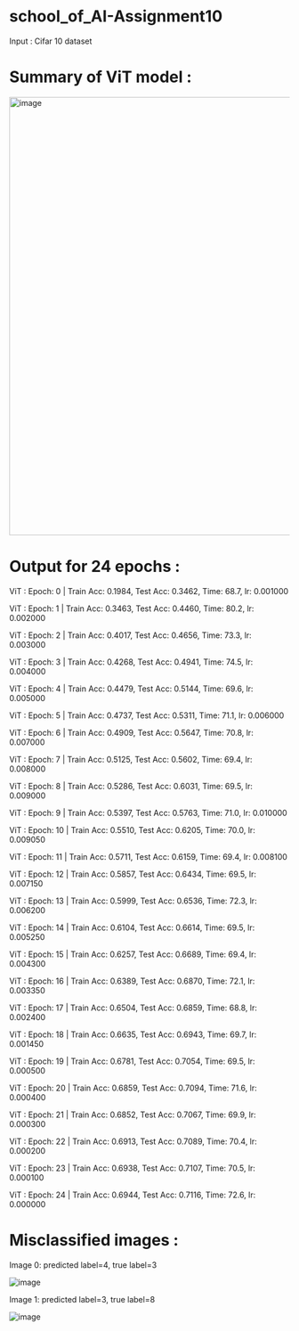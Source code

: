 # school_of_AI-Assignment10

Input : Cifar 10 dataset

# Summary of ViT model  :


   <img width="787" alt="image" src="https://user-images.githubusercontent.com/63030539/223796037-a940277f-8cdc-4ae0-a65f-4067a2589e81.png">


# Output for 24 epochs :

ViT : Epoch: 0 | Train Acc: 0.1984, Test Acc: 0.3462, Time: 68.7, lr: 0.001000

ViT : Epoch: 1 | Train Acc: 0.3463, Test Acc: 0.4460, Time: 80.2, lr: 0.002000

ViT : Epoch: 2 | Train Acc: 0.4017, Test Acc: 0.4656, Time: 73.3, lr: 0.003000

ViT : Epoch: 3 | Train Acc: 0.4268, Test Acc: 0.4941, Time: 74.5, lr: 0.004000

ViT : Epoch: 4 | Train Acc: 0.4479, Test Acc: 0.5144, Time: 69.6, lr: 0.005000

ViT : Epoch: 5 | Train Acc: 0.4737, Test Acc: 0.5311, Time: 71.1, lr: 0.006000

ViT : Epoch: 6 | Train Acc: 0.4909, Test Acc: 0.5647, Time: 70.8, lr: 0.007000

ViT : Epoch: 7 | Train Acc: 0.5125, Test Acc: 0.5602, Time: 69.4, lr: 0.008000

ViT : Epoch: 8 | Train Acc: 0.5286, Test Acc: 0.6031, Time: 69.5, lr: 0.009000

ViT : Epoch: 9 | Train Acc: 0.5397, Test Acc: 0.5763, Time: 71.0, lr: 0.010000

ViT : Epoch: 10 | Train Acc: 0.5510, Test Acc: 0.6205, Time: 70.0, lr: 0.009050

ViT : Epoch: 11 | Train Acc: 0.5711, Test Acc: 0.6159, Time: 69.4, lr: 0.008100

ViT : Epoch: 12 | Train Acc: 0.5857, Test Acc: 0.6434, Time: 69.5, lr: 0.007150

ViT : Epoch: 13 | Train Acc: 0.5999, Test Acc: 0.6536, Time: 72.3, lr: 0.006200

ViT : Epoch: 14 | Train Acc: 0.6104, Test Acc: 0.6614, Time: 69.5, lr: 0.005250

ViT : Epoch: 15 | Train Acc: 0.6257, Test Acc: 0.6689, Time: 69.4, lr: 0.004300

ViT : Epoch: 16 | Train Acc: 0.6389, Test Acc: 0.6870, Time: 72.1, lr: 0.003350

ViT : Epoch: 17 | Train Acc: 0.6504, Test Acc: 0.6859, Time: 68.8, lr: 0.002400

ViT : Epoch: 18 | Train Acc: 0.6635, Test Acc: 0.6943, Time: 69.7, lr: 0.001450

ViT : Epoch: 19 | Train Acc: 0.6781, Test Acc: 0.7054, Time: 69.5, lr: 0.000500

ViT : Epoch: 20 | Train Acc: 0.6859, Test Acc: 0.7094, Time: 71.6, lr: 0.000400

ViT : Epoch: 21 | Train Acc: 0.6852, Test Acc: 0.7067, Time: 69.9, lr: 0.000300

ViT : Epoch: 22 | Train Acc: 0.6913, Test Acc: 0.7089, Time: 70.4, lr: 0.000200

ViT : Epoch: 23 | Train Acc: 0.6938, Test Acc: 0.7107, Time: 70.5, lr: 0.000100

ViT : Epoch: 24 | Train Acc: 0.6944, Test Acc: 0.7116, Time: 72.6, lr: 0.000000

# Misclassified images :

Image 0: predicted label=4, true label=3

![image](https://user-images.githubusercontent.com/63030539/223795077-95580f4a-974a-4bac-96a0-45600ffe2fb4.png)

Image 1: predicted label=3, true label=8

![image](https://user-images.githubusercontent.com/63030539/223795257-6f4cabe8-c608-4a5e-8b54-e946a7f4edb4.png)


